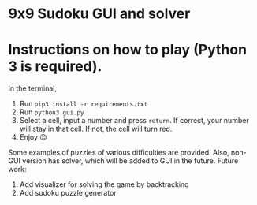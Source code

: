 # 9x9 Sudoku GUI and solver
# Instructions on how to play (Python 3 is required). 
In the terminal, 
1. Run ``` pip3 install -r requirements.txt ```
2. Run ``` python3 gui.py ```
3. Select a cell, input a number and press `return`. If correct, your number will stay in that cell. If not, the cell will turn red.
4. Enjoy 😊

Some examples of puzzles of various difficulties are provided. Also, non-GUI version has solver, which will be added to GUI in the future. 
Future work:
1. Add visualizer for solving the game by backtracking
2. Add sudoku puzzle generator